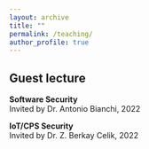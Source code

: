 ```yaml
---
layout: archive
title: ""
permalink: /teaching/
author_profile: true
---
```


## Guest lecture
**Software Security**<br/>
Invited by Dr. Antonio Bianchi, 2022

**IoT/CPS Security**<br/>
Invited by Dr. Z. Berkay Celik, 2022

